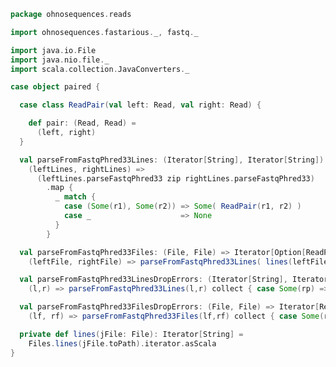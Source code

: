 
```scala
package ohnosequences.reads

import ohnosequences.fastarious._, fastq._

import java.io.File
import java.nio.file._
import scala.collection.JavaConverters._

case object paired {

  case class ReadPair(val left: Read, val right: Read) {

    def pair: (Read, Read) =
      (left, right)
  }

  val parseFromFastqPhred33Lines: (Iterator[String], Iterator[String]) => Iterator[Option[ReadPair]] =
    (leftLines, rightLines) =>
      (leftLines.parseFastqPhred33 zip rightLines.parseFastqPhred33)
        .map {
          _ match {
            case (Some(r1), Some(r2)) => Some( ReadPair(r1, r2) )
            case _                    => None
          }
        }

  val parseFromFastqPhred33Files: (File, File) => Iterator[Option[ReadPair]] =
    (leftFile, rightFile) => parseFromFastqPhred33Lines( lines(leftFile), lines(rightFile) )

  val parseFromFastqPhred33LinesDropErrors: (Iterator[String], Iterator[String]) => Iterator[ReadPair] =
    (l,r) => parseFromFastqPhred33Lines(l,r) collect { case Some(rp) => rp }

  val parseFromFastqPhred33FilesDropErrors: (File, File) => Iterator[ReadPair] =
    (lf, rf) => parseFromFastqPhred33Files(lf,rf) collect { case Some(rp) => rp }

  private def lines(jFile: File): Iterator[String] =
    Files.lines(jFile.toPath).iterator.asScala
}

```




[test/scala/QualityStats.scala]: ../../test/scala/QualityStats.scala.md
[test/scala/testData.scala]: ../../test/scala/testData.scala.md
[test/scala/PositionStats.scala]: ../../test/scala/PositionStats.scala.md
[test/scala/BasicPreprocessing.scala]: ../../test/scala/BasicPreprocessing.scala.md
[test/scala/SizeStats.scala]: ../../test/scala/SizeStats.scala.md
[main/scala/positionStats.scala]: positionStats.scala.md
[main/scala/paired.scala]: paired.scala.md
[main/scala/preprocessing.scala]: preprocessing.scala.md
[main/scala/package.scala]: package.scala.md
[main/scala/qualityStats.scala]: qualityStats.scala.md
[main/scala/sizeStats.scala]: sizeStats.scala.md